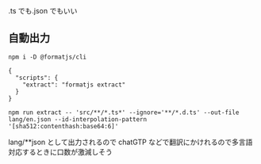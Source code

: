 .ts でも.json でもいい

## 自動出力

`npm i -D @formatjs/cli`

```
{
  "scripts": {
    "extract": "formatjs extract"
  }
}
```

`npm run extract -- 'src/**/*.ts*' --ignore='**/*.d.ts' --out-file lang/en.json --id-interpolation-pattern '[sha512:contenthash:base64:6]'`

lang/\*\*json として出力されるので chatGTP などで翻訳にかけれるので多言語対応するときに口数が激減しそう
